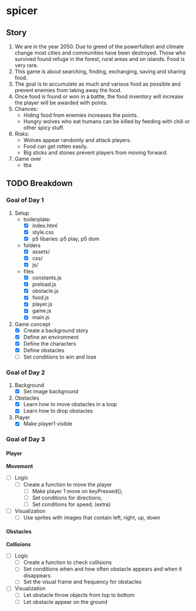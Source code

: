 # spicer

## Story

1. We are in the year 2050. Due to greed of the powerfullest and climate change most cities and communities have been destroyed. Those who survived found refuge in the forest, rural areas and on islands. Food is very rare. 
2. This game is about searching, finding, exchanging, saving and sharing food.
3. The goal is to accumulate as much and various food as possible and prevent enemies from taking away the food.
4. Once food is found or won in a battle, the food inventory will increase the player will be awarded with points.
5. Chances: 
    - Hiding food from enemies increases the points.
    - Hungry wolves who eat humans can be killed by feeding with chili or other spicy stuff.
6. Risks:
    - Wolves appear randomly and attack players.
    - Food can get rotten easily.
    - Big sticks and stones prevent players from moving forward.
7. Game over
    - tba

## TODO Breakdown

### Goal of Day 1

1. Setup
    - boilerplate:
        - [x] index.html
        - [x] style.css
        - [x] p5 libaries: p5 play, p5 dom
    - folders
        - [x] assets/
        - [x] css/
        - [x] js/
    - files
        - [x] constants.js
        - [x] preload.js
        - [x] obstacle.js
        - [x] food.js
        - [x] player.js
        - [x] game.js
        - [x] main.js

2. Game concept
    - [x] Create a background story
    - [x] Define an environment
    - [x] Define the characters
    - [x] Define obstacles
    - [ ] Set conditions to win and lose

### Goal of Day 2

1. Background
    - [x] Set image background

2. Obstacles
    - [x] Learn how to move obstacles in a loop
    - [x] Learn how to drop obstacles

3. Player
    - [x] Make player1 visible

### Goal of Day 3

#### Player

**Movement**

- [ ] Logic
    - [ ] Create a function to move the player
        - [ ] Make player 1 move on keyPressed();
        - [ ] Set conditions for directions;
        - [ ] Set conditions for speed; (extra)
- [ ] Visualization
    - [ ] Use sprites with images that contain left, right, up, down

#### Obstacles

**Collisions**

- [ ] Logic
    - [ ] Create a function to check collisions
    - [ ] Set conditions when and how often obstacle appears and when it disappears
    - [ ] Set the visual frame and frequency for obstacles

- [ ] Visualization
    - [ ] Let obstacle throw objects from top to bottom
    - [ ] Let obstacle appear on the ground
